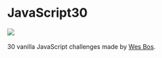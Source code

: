 # JavaScript30

﻿![](https://javascript30.com/images/JS3-social-share.png)

30 vanilla JavaScript challenges made by <a href='https://github.com/wesbos/JavaScript30'>Wes Bos</a>.
